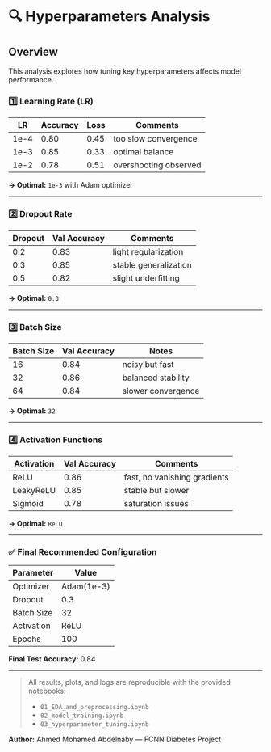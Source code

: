 # 🔍 Hyperparameters Analysis

## Overview

This analysis explores how tuning key hyperparameters affects model performance.

### 1️⃣ Learning Rate (LR)

| LR   | Accuracy | Loss | Comments              |
| ---- | -------- | ---- | --------------------- |
| 1e-4 | 0.80     | 0.45 | too slow convergence  |
| 1e-3 | 0.85     | 0.33 | optimal balance       |
| 1e-2 | 0.78     | 0.51 | overshooting observed |

**→ Optimal:** `1e-3` with Adam optimizer

---

### 2️⃣ Dropout Rate

| Dropout | Val Accuracy | Comments              |
| ------- | ------------ | --------------------- |
| 0.2     | 0.83         | light regularization  |
| 0.3     | 0.85         | stable generalization |
| 0.5     | 0.82         | slight underfitting   |

**→ Optimal:** `0.3`

---

### 3️⃣ Batch Size

| Batch Size | Val Accuracy | Notes              |
| ---------- | ------------ | ------------------ |
| 16         | 0.84         | noisy but fast     |
| 32         | 0.86         | balanced stability |
| 64         | 0.84         | slower convergence |

**→ Optimal:** `32`

---

### 4️⃣ Activation Functions

| Activation | Val Accuracy | Comments                     |
| ---------- | ------------ | ---------------------------- |
| ReLU       | 0.86         | fast, no vanishing gradients |
| LeakyReLU  | 0.85         | stable but slower            |
| Sigmoid    | 0.78         | saturation issues            |

**→ Optimal:** `ReLU`

---

### ✅ Final Recommended Configuration

| Parameter  | Value      |
| ---------- | ---------- |
| Optimizer  | Adam(1e-3) |
| Dropout    | 0.3        |
| Batch Size | 32         |
| Activation | ReLU       |
| Epochs     | 100        |

**Final Test Accuracy:** 0.84

---

> All results, plots, and logs are reproducible with the provided notebooks:
>
> * `01_EDA_and_preprocessing.ipynb`
> * `02_model_training.ipynb`
> * `03_hyperparameter_tuning.ipynb`

**Author:** Ahmed Mohamed Abdelnaby — FCNN Diabetes Project
